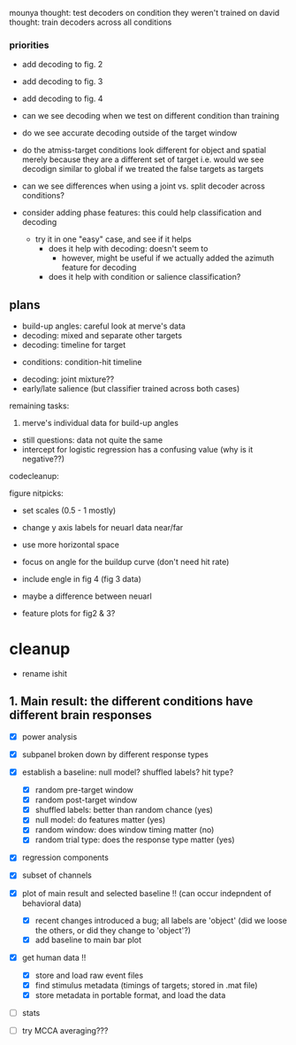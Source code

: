 mounya thought: test decoders on condition they weren't trained on
david thought: train decoders across all conditions

### priorities

- add decoding to fig. 2
- add decoding to fig. 3
- add decoding to fig. 4

- can we see decoding when we test on different condition than training
- do we see accurate decoding outside of the target window
- do the atmiss-target conditions look different for object and spatial
    merely because they are a different set of target
    i.e. would we see decodign similar to global if we treated the false
    targets as targets
- can we see differences when using a joint vs. split decoder across conditions?
- consider adding phase features: this could help classification and decoding
    - try it in one "easy" case, and see if it helps
        + does it help with decoding: doesn't seem to
            - however, might be useful if we actually added the azimuth
              feature for decoding
        - does it help with condition or salience classification?

## plans

- build-up angles: careful look at merve's data
- decoding: mixed and separate other targets
- decoding: timeline for target
+ conditions: condition-hit timeline
- decoding: joint mixture??
- early/late salience (but classifier trained across both cases)

remaining tasks:

1. merve's individual data for build-up angles
- still questions: data not quite the same
- intercept for logistic regression has a confusing value (why is it negative??)

codecleanup:

figure nitpicks:
- set scales (0.5 - 1 mostly)
- change y axis labels for neuarl data near/far
- use more horizontal space
- focus on angle for the buildup curve (don't need hit rate)
- include engle in fig 4 (fig 3 data)
- maybe a difference between neuarl

- feature plots for fig2 & 3?

# cleanup

- rename ishit

## 1. Main result: the different conditions have different brain responses

- [X] power analysis
- [X] subpanel broken down by different response types
- [X] establish a baseline: null model? shuffled labels? hit type?
    - [X] random pre-target window
    - [X] random post-target window
    - [X] shuffled labels: better than random chance (yes)
    - [X] null model: do features matter (yes)
    - [X] random window: does window timing matter (no)
    - [X] random trial type: does the response type matter (yes)
- [X] regression components
- [X] subset of channels
- [x] plot of main result and selected baseline !! (can occur indepndent of behavioral data)
    - [X] recent changes introduced a bug; all labels are 'object' (did we loose the others, or did they change to 'object'?)
    - [x] add baseline to main bar plot
- [x] get human data !!
    - [X] store and load raw event files
    - [x] find stimulus metadata (timings of targets; stored in .mat file)
    - [x] store metadata in portable format, and load the data
- [ ] stats
- [ ] try MCCA averaging???

